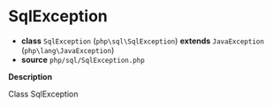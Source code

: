 # SqlException

- **class** `SqlException` (`php\sql\SqlException`) **extends** `JavaException` (`php\lang\JavaException`)
- **source** `php/sql/SqlException.php`

**Description**

Class SqlException